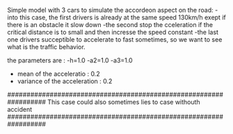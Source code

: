 Simple model with 3 cars to simulate the accordeon aspect on the road:
-into this case, the first drivers is already at the same speed 130km/h exept if there is an obstacle it slow down
-the second stop the cceleration if the critical distance is to small and then incresse the speed constant
-the last one drivers succeptible to accelerate to fast sometimes, so we want to see what is the traffic behavior.

the parameters are : 
-h=1.0
-a2=1.0
-a3=1.0
- mean of the acceleratio : 0.2
- variance of the acceleration : 0.2

##################################################################
This case could also sometimes lies to case withouth accident
##################################################################
